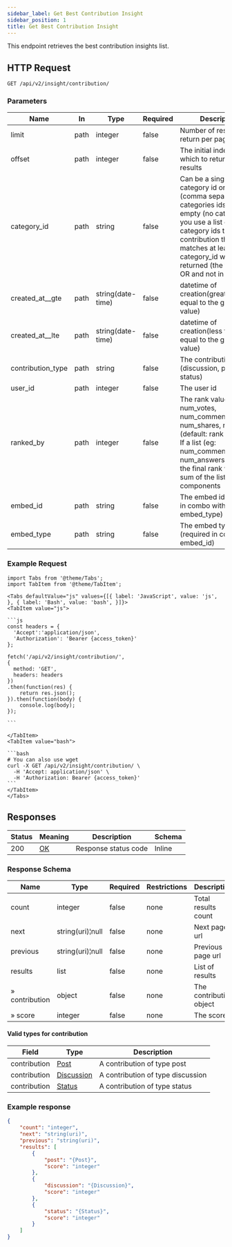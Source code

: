 ```yaml
---
sidebar_label: Get Best Contribution Insight
sidebar_position: 1
title: Get Best Contribution Insight
---
```


This endpoint retrieves the best contribution insights list.

## HTTP Request

`GET /api/v2/insight/contribution/`

### Parameters

| Name              |In|Type|Required| Description                                                                                                                                                                                            |
|-------------------|---|---|---|--------------------------------------------------------------------------------------------------------------------------------------------------------------------------------------------------------|
| limit             |path|integer|false| Number of results to return per page                                                                                                                                                                   |
| offset            |path|integer|false| The initial index from which to return the results                                                                                                                                                     |
| category_id     |path| string          |false| Can be a single category id or list (comma separated) of categories ids. 0 means empty (no category). If you use a list of category ids then any contribution that matches at least one category_id will be returned (the filter is in OR and not in AND)                                                                                                 |
| created_at__gte   |path|string(date-time)|false| datetime of creation(greater than or equal to the given value)                                                                                                                                         |
| created_at__lte   |path|string(date-time)|false| datetime of creation(less than or equal to the given value)                                                                                                                                            |
| contribution_type |path|string|false| The contribution type (discussion, post, status)                                                                                                                                                                              |
| user_id           |path|integer|false| The user id                                                                                                                                                                                            |
| ranked_by         |path|integer|false| The rank value to use: num_votes, num_comments, num_shares, num_views (default: rank function). If a list (eg: num_comments, num_answers_received) the final rank will be the sum of the list components |
|embed_id|path|string|false|The embed id (required in combo with embed_type)|
|embed_type|path|string|false|The embed type (required in combo with embed_id)|

### Example Request

````mdx-code-block
import Tabs from '@theme/Tabs';
import TabItem from '@theme/TabItem';

<Tabs defaultValue="js" values={[{ label: 'JavaScript', value: 'js', }, { label: 'Bash', value: 'bash', }]}>
<TabItem value="js">

```js
const headers = {
  'Accept':'application/json',
  'Authorization': 'Bearer {access_token}'
};

fetch('/api/v2/insight/contribution/',
{
  method: 'GET',
  headers: headers
})
.then(function(res) {
    return res.json();
}).then(function(body) {
    console.log(body);
});

```

</TabItem>
<TabItem value="bash">

```bash
# You can also use wget
curl -X GET /api/v2/insight/contribution/ \
  -H 'Accept: application/json' \
  -H 'Authorization: Bearer {access_token}'
```
</TabItem>
</Tabs>
````

## Responses

|Status|Meaning|Description|Schema|
|---|---|---|---|
|200|[OK](https://tools.ietf.org/html/rfc7231#section-6.3.1)|Response status code|Inline|

### Response Schema

| Name           | Type             |Required|Restrictions| Description             |
|----------------|------------------|---|---|-------------------------|
| count          | integer          |false|none| Total results count     |
| next           | string(uri)¦null |false|none| Next page url           |
| previous       | string(uri)¦null |false|none| Previous page url       |
| results        | list             |false|none| List of results         |
| » contribution | object|false|none| The contribution object |
| » score        | integer          |false|none| The score         |

#### Valid types for contribution

| Field        | Type                                | Description                        |
|--------------|-------------------------------------|------------------------------------|
| contribution | [Post](/docs/apireference/v2/schemas/post)             | A contribution of type post        |
| contribution | [Discussion](/docs/apireference/v2/schemas/discussion) | A contribution of type discussion  |
| contribution | [Status](/docs/apireference/v2/schemas/status)         | A contribution of type status |

### Example response

```json
{
    "count": "integer",
    "next": "string(uri)",
    "previous": "string(uri)",
    "results": [
        {
            "post": "{Post}",
            "score": "integer"
        },
        {
            "discussion": "{Discussion}",
            "score": "integer"
        },
        {
            "status": "{Status}",
            "score": "integer"
        }
    ]
}
```




